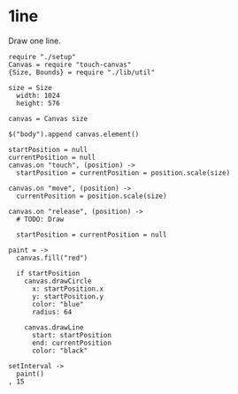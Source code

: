 1ine
====

Draw one line.

    require "./setup"
    Canvas = require "touch-canvas"
    {Size, Bounds} = require "./lib/util"

    size = Size
      width: 1024
      height: 576

    canvas = Canvas size

    $("body").append canvas.element()

    startPosition = null
    currentPosition = null
    canvas.on "touch", (position) ->
      startPosition = currentPosition = position.scale(size)

    canvas.on "move", (position) ->
      currentPosition = position.scale(size)

    canvas.on "release", (position) ->
      # TODO: Draw

      startPosition = currentPosition = null
    
    paint = ->
      canvas.fill("red")

      if startPosition
        canvas.drawCircle
          x: startPosition.x
          y: startPosition.y
          color: "blue"
          radius: 64

        canvas.drawLine
          start: startPosition
          end: currentPosition
          color: "black"

    setInterval ->
      paint()
    , 15
